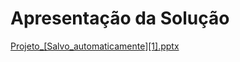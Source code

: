 # Apresentação da Solução

[Projeto_[Salvo_automaticamente][1].pptx](https://github.com/ICEI-PUC-Minas-PMV-ADS/pmv-ads-2022-2-e1-proj-web-t8-direcionar/files/10203565/Projeto_.Salvo_automaticamente.1.pptx)
